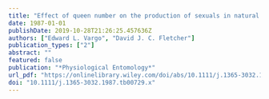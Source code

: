 ```yaml
---
title: "Effect of queen number on the production of sexuals in natural populations of the fire ant, Solenopsis invicta"
date: 1987-01-01
publishDate: 2019-10-28T21:26:25.457636Z
authors: ["Edward L. Vargo", "David J. C. Fletcher"]
publication_types: ["2"]
abstract: ""
featured: false
publication: "*Physiological Entomology*"
url_pdf: "https://onlinelibrary.wiley.com/doi/abs/10.1111/j.1365-3032.1987.tb00729.x"
doi: "10.1111/j.1365-3032.1987.tb00729.x"
---
```


